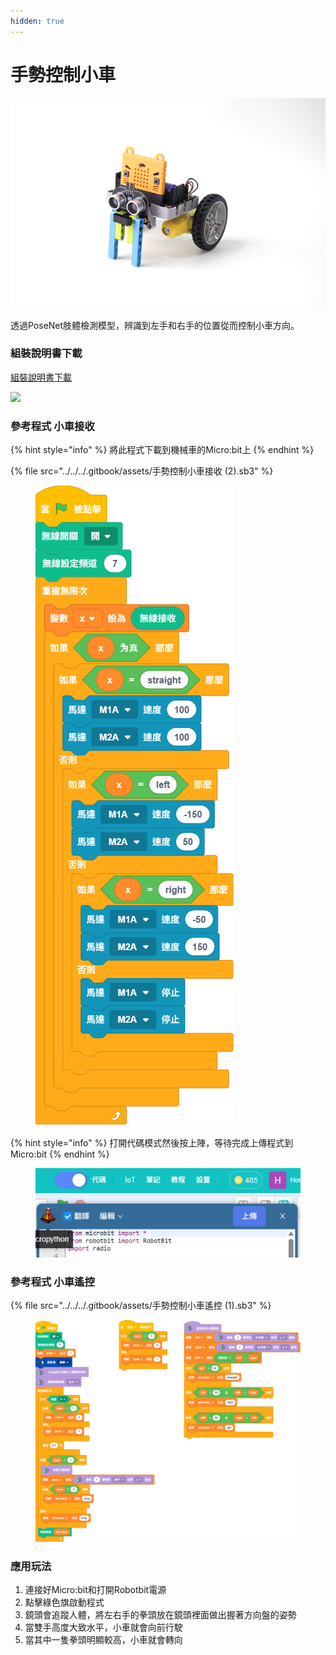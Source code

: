 ```yaml
---
hidden: true
---
```


# 手勢控制小車

![](../../../.gitbook/assets/kart.png)

透過PoseNet肢體檢測模型，辨識到左手和右手的位置從而控制小車方向。

### 組裝說明書下載

[組裝說明書下載](https://drive.google.com/drive/folders/1wg_edUZFrqyUONA0FJ6vFBkGArRsfnf4?usp=sharing)

![](https://kittenbothk.readthedocs.io/en/latest/_images/kart_wire.png)

### 參考程式 小車接收

{% hint style="info" %}
將此程式下載到機械車的Micro:bit上
{% endhint %}

{% file src="../../../.gitbook/assets/手勢控制小車接收 (2).sb3" %}

<figure><img src="../../../.gitbook/assets/手勢控制小車接收.png" alt=""><figcaption></figcaption></figure>

{% hint style="info" %}
打開代碼模式然後按上陣，等待完成上傳程式到Micro:bit
{% endhint %}

<figure><img src="../../../.gitbook/assets/image (128).png" alt=""><figcaption></figcaption></figure>

### 參考程式 小車遙控

{% file src="../../../.gitbook/assets/手勢控制小車遙控 (1).sb3" %}

<figure><img src="../../../.gitbook/assets/手勢控制小車遙控.png" alt=""><figcaption></figcaption></figure>

### 應用玩法

1. 連接好Micro:bit和打開Robotbit電源
2. 點擊綠色旗啟動程式
3. 鏡頭會追蹤人體，將左右手的拳頭放在鏡頭裡面做出握著方向盤的姿勢
4. 當雙手高度大致水平，小車就會向前行駛
5. 當其中一隻拳頭明顯較高，小車就會轉向

